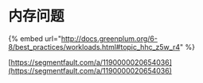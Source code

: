 # 内存问题



{% embed url="http://docs.greenplum.org/6-8/best_practices/workloads.html#topic_hhc_z5w_r4" %}

[https://segmentfault.com/a/1190000020654036](https://segmentfault.com/a/1190000020654036)
